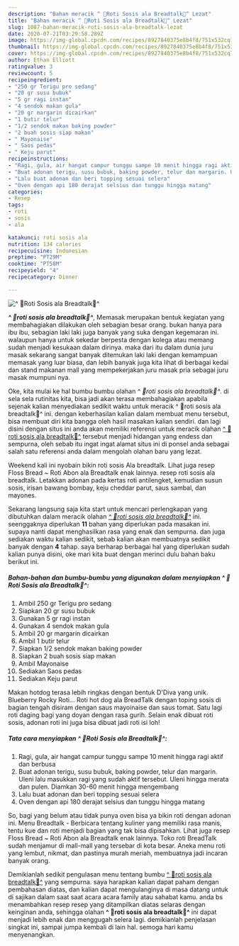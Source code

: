 ```yaml
---
description: "Bahan meracik ^ 🥖Roti Sosis ala Breadtalk🥖^ Lezat"
title: "Bahan meracik ^ 🥖Roti Sosis ala Breadtalk🥖^ Lezat"
slug: 1087-bahan-meracik-roti-sosis-ala-breadtalk-lezat
date: 2020-07-21T03:29:58.289Z
image: https://img-global.cpcdn.com/recipes/8927840375e8b4f8/751x532cq70/🥖roti-sosis-ala-breadtalk🥖-foto-resep-utama.jpg
thumbnail: https://img-global.cpcdn.com/recipes/8927840375e8b4f8/751x532cq70/🥖roti-sosis-ala-breadtalk🥖-foto-resep-utama.jpg
cover: https://img-global.cpcdn.com/recipes/8927840375e8b4f8/751x532cq70/🥖roti-sosis-ala-breadtalk🥖-foto-resep-utama.jpg
author: Ethan Elliott
ratingvalue: 3
reviewcount: 5
recipeingredient:
- "250 gr Terigu pro sedang"
- "20 gr susu bubuk"
- "5 gr ragi instan"
- "4 sendok makan gula"
- "20 gr margarin dicairkan"
- "1 butir telur"
- "1/2 sendok makan baking powder"
- "2 buah sosis siap makan"
- " Mayonaise"
- " Saos pedas"
- " Keju parut"
recipeinstructions:
- "Ragi, gula, air hangat campur tunggu sampe 10 menit hingga ragi aktif dan berbusa"
- "Buat adonan terigu, susu bubuk, baking powder, telur dan margarin. Uleni lalu masukkan ragi yang sudah aktif tersebut. Uleni hingga merata dan pulen. Diamkan 30-60 menit hingga mengembang"
- "Lalu buat adonan dan beri topping sesuai selera"
- "Oven dengan api 180 derajat selsius dan tunggu hingga matang"
categories:
- Resep
tags:
- roti
- sosis
- ala

katakunci: roti sosis ala 
nutrition: 134 calories
recipecuisine: Indonesian
preptime: "PT29M"
cooktime: "PT58M"
recipeyield: "4"
recipecategory: Dinner

---
```



![^ 🥖Roti Sosis ala Breadtalk🥖^](https://img-global.cpcdn.com/recipes/8927840375e8b4f8/751x532cq70/🥖roti-sosis-ala-breadtalk🥖-foto-resep-utama.jpg)

<b><i>^ 🥖roti sosis ala breadtalk🥖^</i></b>, Memasak merupakan bentuk kegiatan yang membahagiakan dilakukan oleh sebagian besar orang. bukan hanya para ibu ibu, sebagian laki laki juga banyak yang suka dengan kegemaran ini. walaupun hanya untuk sekedar berpesta dengan kolega atau memang sudah menjadi kesukaan dalam dirinya. maka dari itu dalam dunia juru masak sekarang sangat banyak ditemukan laki laki dengan kemampuan memasak yang luar biasa, dan lebih banyak juga kita lihat di berbagai kedai dan stand makanan mall yang mempekerjakan juru masak pria sebagai juru masak mumpuni nya.

Oke, kita mulai ke hal bumbu bumbu olahan <i>^ 🥖roti sosis ala breadtalk🥖^</i>. di sela sela rutinitas kita, bisa jadi akan terasa membahagiakan apabila sejenak kalian menyediakan sedikit waktu untuk meracik ^ 🥖roti sosis ala breadtalk🥖^ ini. dengan keberhasilan kalian dalam membuat menu tersebut, bisa membuat diri kita bangga oleh hasil masakan kalian sendiri. dan lagi disini dengan situs ini anda akan memiliki referensi untuk meracik olahan <u>^ 🥖roti sosis ala breadtalk🥖^</u> tersebut menjadi hidangan yang endess dan sempurna, oleh sebab itu ingat ingat alamat situs ini di ponsel anda sebagai salah satu referensi anda dalam mengolah olahan baru yang lezat.

Weekend kali ini nyobain bikin roti sosis Ala breadtalk. Lihat juga resep Floss Bread ~ Roti Abon ala Breadtalk enak lainnya. resep roti sosis ala breadtalk. Letakkan adonan pada kertas roti antilengket, kemudian susun sosis, irisan bawang bombay, keju cheddar parut, saus sambal, dan mayones.


Sekarang langsung saja kita start untuk mencari perlengkapan yang dibutuhkan dalam meracik olahan <u><i>^ 🥖roti sosis ala breadtalk🥖^</i></u> ini. seenggaknya diperlukan <b>11</b> bahan yang diperlukan pada masakan ini. supaya nanti dapat menghasilkan rasa yang enak dan sempurna. dan juga sediakan waktu kalian sedikit, sebab kalian akan membuatnya sedikit banyak dengan <b>4</b> tahap. saya berharap berbagai hal yang diperlukan sudah kalian punya disini, oke mari kita buat dengan merinci dulu bahan baku berikut ini.

<!--inarticleads1-->

##### Bahan-bahan dan bumbu-bumbu yang digunakan dalam menyiapkan ^ 🥖Roti Sosis ala Breadtalk🥖^:

1. Ambil 250 gr Terigu pro sedang
1. Siapkan 20 gr susu bubuk
1. Gunakan 5 gr ragi instan
1. Gunakan 4 sendok makan gula
1. Ambil 20 gr margarin dicairkan
1. Ambil 1 butir telur
1. Siapkan 1/2 sendok makan baking powder
1. Siapkan 2 buah sosis siap makan
1. Ambil  Mayonaise
1. Sediakan  Saos pedas
1. Sediakan  Keju parut


Makan hotdog terasa lebih ringkas dengan bentuk D&#39;Diva yang unik. Blueberry Rocky Roti… Roti hot dog ala BreadTalk dengan toping sosis di bagian tengah disiram dengan saus mayoinaise dan saus tomat. Satu lagi roti daging bagi yang doyan dengan rasa gurih. Selain enak dibuat roti sosis, adonan roti ini juga bisa dibuat jadi roti isi loh! 

<!--inarticleads2-->

##### Tata cara menyiapkan ^ 🥖Roti Sosis ala Breadtalk🥖^:

1. Ragi, gula, air hangat campur tunggu sampe 10 menit hingga ragi aktif dan berbusa
1. Buat adonan terigu, susu bubuk, baking powder, telur dan margarin. Uleni lalu masukkan ragi yang sudah aktif tersebut. Uleni hingga merata dan pulen. Diamkan 30-60 menit hingga mengembang
1. Lalu buat adonan dan beri topping sesuai selera
1. Oven dengan api 180 derajat selsius dan tunggu hingga matang


So, bagi yang belum atau tidak punya oven bisa ya bikin roti dengan adonan ini. Menu Breadtalk - Berbicara tentang kuliner yang memiliki rasa manis, tentu kue dan roti menjadi bagian yang tak bisa dipisahkan. Lihat juga resep Floss Bread ~ Roti Abon ala Breadtalk enak lainnya. Toko roti BreadTalk sudah menjamur di mall-mall yang tersebar di kota besar. Aneka menu roti yang lembut, nikmat, dan pastinya murah meriah, membuatnya jadi incaran banyak orang. 

Demikianlah sedikit pengulasan menu tentang bumbu <u>^ 🥖roti sosis ala breadtalk🥖^</u> yang sempurna. saya harapkan kalian dapat paham dengan pembahasan diatas, dan kalian dapat mengulanginya di masa datang untuk di sajikan dalam saat saat acara acara family atau sahabat kamu. anda bs menambahkan resep resep yang ditampilkan diatas selaras dengan keinginan anda, sehingga olahan <b>^ 🥖roti sosis ala breadtalk🥖^</b> ini dapat menjadi lebih enak dan menggugah selera lagi. demikianlah penjelasan singkat ini, sampai jumpa kembali di lain hal. semoga hari kamu menyenangkan.
